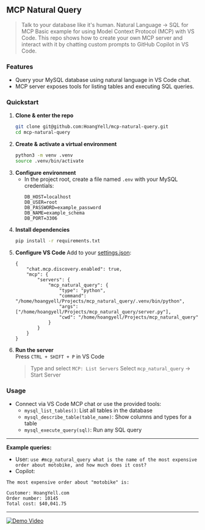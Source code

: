## MCP Natural Query

> Talk to your database like it's human. Natural Language → SQL for MCP
> Basic example for using Model Context Protocol (MCP) with VS Code. This repo shows how to create your own MCP server and interact with it by chatting custom prompts to GitHub Copilot in VS Code.

### Features
- Query your MySQL database using natural language in VS Code chat.
- MCP server exposes tools for listing tables and executing SQL queries.

### Quickstart
1. **Clone & enter the repo**
   ```sh
   git clone git@github.com:HoangYell/mcp-natural-query.git
   cd mcp-natural-query
   ```
2. **Create & activate a virtual environment**
   ```sh
   python3 -m venv .venv
   source .venv/bin/activate
   ```
3. **Configure environment**
   - In the project root, create a file named `.env` with your MySQL credentials:
     ```
     DB_HOST=localhost
     DB_USER=root
     DB_PASSWORD=example_password
     DB_NAME=example_schema
     DB_PORT=3306
     ```
4. **Install dependencies**
   ```sh
   pip install -r requirements.txt
   ```
5. **Configure VS Code**
   Add to your [settings.json](vscode://settings/chat.mcp.discovery.enabled):
   ```jsonc
   {
       "chat.mcp.discovery.enabled": true,
       "mcp": {
           "servers": {
               "mcp_natural_query": {
                   "type": "python",
                   "command": "/home/hoangyell/Projects/mcp_natural_query/.venv/bin/python",
                   "args": ["/home/hoangyell/Projects/mcp_natural_query/server.py"],
                   "cwd": "/home/hoangyell/Projects/mcp_natural_query"
               }
           }
       }
   }
   ```
6. **Run the server**  
   Press `CTRL + SHIFT + P` in VS Code
   > Type and select `MCP: List Servers`
   > Select `mcp_natural_query`  → Start Server

### Usage
- Connect via VS Code MCP chat or use the provided tools:
  - `mysql_list_tables()`: List all tables in the database
  - `mysql_describe_table(table_name)`: Show columns and types for a table
  - `mysql_execute_query(sql)`: Run any SQL query

---
**Example queries:**
- User: `use #mcp_natural_query what is the name of the most expensive order about motobike, and how much does it cost?`
- Copilot: 
```
The most expensive order about "motobike" is:

Customer: HoangYell.com
Order number: 10145
Total cost: $40,041.75
```
---
[![Demo Video](https://raw.githubusercontent.com/HoangGeek/store/refs/heads/main/github_copilot/mcp/mysql_mcp.png)](https://www.youtube.com/watch?v=9busJtM8C0A)
